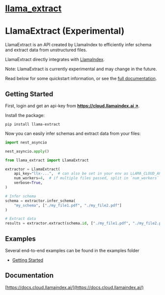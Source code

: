 # [llama_extract](https://github.com/run-llama/llama_extract)

# LlamaExtract (Experimental)

LlamaExtract is an API created by LlamaIndex to efficiently infer schema and extract data from unstructured files.

LlamaExtract directly integrates with [LlamaIndex](https://github.com/run-llama/llama_index).

Note: LlamaExtract is currently experimental and may change in the future.

Read below for some quickstart information, or see the [full documentation](https://docs.cloud.llamaindex.ai/).

## Getting Started

First, login and get an api-key from [**https://cloud.llamaindex.ai ↗**](https://cloud.llamaindex.ai).

Install the package:

`pip install llama-extract`

Now you can easily infer schemas and extract data from your files:

```python
import nest_asyncio

nest_asyncio.apply()

from llama_extract import LlamaExtract

extractor = LlamaExtract(
    api_key="llx-...",  # can also be set in your env as LLAMA_CLOUD_API_KEY
    num_workers=4,  # if multiple files passed, split in `num_workers` API calls
    verbose=True,
)

# Infer schema
schema = extractor.infer_schema(
    "my_schema", ["./my_file1.pdf", "./my_file2.pdf"]
)

# Extract data
results = extractor.extract(schema.id, ["./my_file1.pdf", "./my_file2.pdf"])
```

## Examples

Several end-to-end examples can be found in the examples folder

- [Getting Started](examples/demo_basic.ipynb)

## Documentation

[https://docs.cloud.llamaindex.ai/](https://docs.cloud.llamaindex.ai/)
